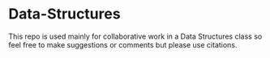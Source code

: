# Data-Structures
This repo is used mainly for collaborative work in a Data Structures class so feel free to make suggestions or comments but please use citations.
